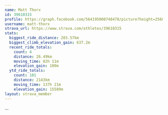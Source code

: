 ```yaml
---
name: Matt Thorx
id: 39610315
profile: https://graph.facebook.com/564195000748478/picture?height=256&width=256
username: matt-thorx
strava_url: https://www.strava.com/athletes/39610315
stats:
  biggest_ride_distance: 203.57km
  biggest_climb_elevation_gain: 637.2m
  recent_ride_totals:
    count: 4
    distance: 26.49km
    moving_time: 02h 11m
    elevation_gain: 100m
  ytd_ride_totals:
    count: 101
    distance: 2143km
    moving_time: 137h 21m
    elevation_gain: 15589m
layout: strava_member
--- 
```

...
